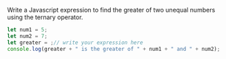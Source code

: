 Write a Javascript expression to find the greater of two unequal numbers using the ternary operator.

```js
let num1 = 5;
let num2 = 7;
let greater = ;// write your expression here
console.log(greater + " is the greater of " + num1 + " and " + num2);
```
